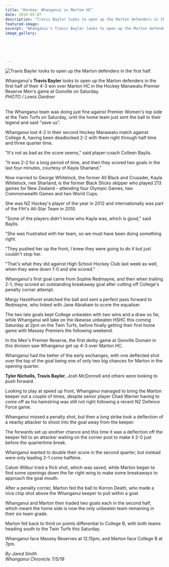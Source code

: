 ```yaml
---
title: "Hockey: Whanganui vs Marton HC"
date: 2019-05-07
description: "Travis Bayler looks to open up the Marton defenders in the first half of their 4-3 win over Marton HC in the Hockey Manawatu"
featured-image: 
excerpt: "Whanganui's Travis Bayler looks to open up the Marton defenders in the first half of their 4-3 win over Marton HC in the Hockey Manawatu Premier Reserve Men's game at Gonville on Saturday."
image_gallery:
    
    
    
    
    
---
```


<p><img src="https://www.nzherald.co.nz/resizer/5AskO_nrDSSOBVUEI0R_lf0JsCo=/620x413/smart/filters:quality(70)/arc-anglerfish-syd-prod-nzme.s3.amazonaws.com/public/BQ2M5YJEVFGYXAYJKWXLCQRLXQ.jpg" alt="Travis Bayler looks to open up the Marton defenders in the first half." /></p>
<p><span>Whanganui's<strong> Travis Bayler</strong> looks to open up the Marton defenders in the first half of their 4-3 win over&nbsp;<span>Marton HC in the Hockey Manawatu Premier Reserve Men's game at Gonville on Saturday.</span><br /><em>PHOTO / Lewis Gardner</em></span></p>
<p><strong><br /></strong>The Whanganui team was doing just fine against Premier Women's top side at the Twin Turfs on Saturday, until the home team just sent the ball to their legend and said "save us".</p>
<p>Whanganui lost 4-2 in their second Hockey Manawatu match against College A, having been deadlocked 2-2 with them right through half time and three quarter time.</p>
<p>"It's not as bad as the score seems," said player-coach Colleen Baylis.</p>
<p>"It was 2-2 for a long period of time, and then they scored two goals in the last four minutes, courtesy of Kayla Sharland."</p>
<p><span class="ellipsis">Now married to George Whitelock,</span>&nbsp;<span>the former All Black and Crusader, Kayla Whitelock, nee Sharland, is the former Black Sticks skipper who played 213 games for New Zealand &ndash; attending four Olympic Games, two Commonwealth Games and two World Cups.</span></p>
<p>She was NZ Hockey's player of the year in 2012 and internationally was part of the FIH's All-Star Team in 2010.</p>
<p>"Some of the players didn't know who Kayla was, which is good," said Baylis.</p>
<p>"She was frustrated with her team, so we must have been doing something right.</p>
<p>"They pushed her up the front, I knew they were going to do it but just couldn't stop her.</p>
<p>"That's what they did against High School Hockey Club last week as well, when they were down 1-0 and she scored."</p>
<p>Whanganui's first goal came from Sophie Redmayne, and then when trailing 2-1, they scored an outstanding breakaway goal after cutting off College's penalty corner attempt.</p>
<p>Margy Hazelhurst snatched the ball and sent a perfect pass forward to Redmayne, who linked with Jane Abraham to score the equaliser.</p>
<p>The two late goals kept College unbeaten with two wins and a draw so far, while Whanganui will take on the likewise unbeaten HSHC this coming Saturday at 2pm on the Twin Turfs, before finally getting their first home game with Massey Premiers the following weekend.</p>
<p>In the Men's Premier Reserve, the first derby game at Gonville Domain in this division saw Whanganui get up 4-3 over Marton HC.</p>
<p>Whanganui had the better of the early exchanges, with one deflected shot over the top of the goal being one of only two big chances for Marton in the opening quarter.</p>
<p><strong>Tyler Nicholls, Travis Bayler</strong>, Josh McDonnell and others were looking to push forward.</p>
<p>Looking to play at speed up front, Whanganui managed to bring the Marton keeper out a couple of times, despite senior player Chad Warner having to come off as his hamstring was still not right following a recent NZ Defence Force game.</p>
<p>Whanganui missed a penalty shot, but then a long strike took a deflection of a nearby attacker to shoot into the goal away from the keeper.</p>
<p>The forwards set up another chance and this time it was a deflection off the keeper fell to an attacker waiting on the corner post to make it 2-0 just before the quartertime break.</p>
<p>Whanganui wanted to double their score in the second quarter, but instead were only leading 2-1 come halftime.</p>
<p>Calum Wilbur tried a flick shot, which was saved, while Marton began to find some openings down the far right wing to make some breakaways to approach the goal mouth.</p>
<p>After a penalty corner, Marton fed the ball to Korron Death, who made a nice chip shot above the Whanganui keeper to pull within a goal.</p>
<p>Whanganui and Marton then traded two goals each in the second half, which meant the home side is now the only unbeaten team remaining in their six team grade.</p>
<p>Marton fell back to third on points differential to College B, with both teams heading south to the Twin Turfs this Saturday.</p>
<p>Whanganui face Massey Reserves at 12.15pm, and Marton face College B at 7pm.</p>
<p><em>By Jared Smith</em><br /><em>Whanganui Chronicle 7/5/19</em></p>

